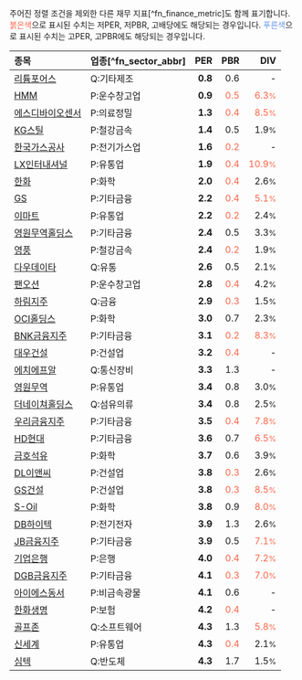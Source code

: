주어진 정렬 조건을 제외한 다른 재무 지표[^fn_finance_metric]도 함께 표기합니다. <span style="color:tomato">붉은색</span>으로 표시된 수치는 저PER, 저PBR, 고배당에도 해당되는 경우입니다. <span style="color:cornflowerblue">푸른색</span>으로 표시된 수치는 고PER, 고PBR에도 해당되는 경우입니다.

| **종목** | **업종**[^fn_sector_abbr] | **PER** | **PBR** | **DIV** |
| :--- | :--- | --: | --: | --: |
| [리튬포어스](/073570/) | Q:기타제조 | **0.8** | 0.6 | - |
| [HMM](/011200/) | P:운수창고업 | **0.9** | <span style="color:tomato">0.5</span> | <span style="color:tomato">6.3<small>%</small></span> |
| [에스디바이오센서](/137310/) | P:의료정밀 | **1.3** | <span style="color:tomato">0.4</span> | <span style="color:tomato">8.5<small>%</small></span> |
| [KG스틸](/016380/) | P:철강금속 | **1.4** | 0.5 | 1.9<small>%</small> |
| [한국가스공사](/036460/) | P:전기가스업 | **1.6** | <span style="color:tomato">0.2</span> | - |
| [LX인터내셔널](/001120/) | P:유통업 | **1.9** | <span style="color:tomato">0.4</span> | <span style="color:tomato">10.9<small>%</small></span> |
| [한화](/000880/) | P:화학 | **2.0** | <span style="color:tomato">0.4</span> | 2.6<small>%</small> |
| [GS](/078930/) | P:기타금융 | **2.2** | <span style="color:tomato">0.4</span> | <span style="color:tomato">5.1<small>%</small></span> |
| [이마트](/139480/) | P:유통업 | **2.2** | <span style="color:tomato">0.2</span> | 2.4<small>%</small> |
| [영원무역홀딩스](/009970/) | P:기타금융 | **2.4** | 0.5 | 3.3<small>%</small> |
| [영풍](/000670/) | P:철강금속 | **2.4** | <span style="color:tomato">0.2</span> | 1.9<small>%</small> |
| [다우데이타](/032190/) | Q:유통 | **2.6** | 0.5 | 2.1<small>%</small> |
| [팬오션](/028670/) | P:운수창고업 | **2.8** | <span style="color:tomato">0.4</span> | 4.2<small>%</small> |
| [하림지주](/003380/) | Q:금융 | **2.9** | <span style="color:tomato">0.3</span> | 1.5<small>%</small> |
| [OCI홀딩스](/010060/) | P:화학 | **3.0** | 0.7 | 2.3<small>%</small> |
| [BNK금융지주](/138930/) | P:기타금융 | **3.1** | <span style="color:tomato">0.2</span> | <span style="color:tomato">8.3<small>%</small></span> |
| [대우건설](/047040/) | P:건설업 | **3.2** | <span style="color:tomato">0.4</span> | - |
| [에치에프알](/230240/) | Q:통신장비 | **3.3** | 1.3 | - |
| [영원무역](/111770/) | P:유통업 | **3.4** | 0.8 | 3.0<small>%</small> |
| [더네이쳐홀딩스](/298540/) | Q:섬유의류 | **3.4** | 0.8 | 2.5<small>%</small> |
| [우리금융지주](/316140/) | P:기타금융 | **3.5** | <span style="color:tomato">0.4</span> | <span style="color:tomato">7.8<small>%</small></span> |
| [HD현대](/267250/) | P:기타금융 | **3.6** | 0.7 | <span style="color:tomato">6.5<small>%</small></span> |
| [금호석유](/011780/) | P:화학 | **3.7** | 0.6 | 3.9<small>%</small> |
| [DL이앤씨](/375500/) | P:건설업 | **3.8** | <span style="color:tomato">0.3</span> | 2.6<small>%</small> |
| [GS건설](/006360/) | P:건설업 | **3.8** | <span style="color:tomato">0.3</span> | <span style="color:tomato">8.5<small>%</small></span> |
| [S-Oil](/010950/) | P:화학 | **3.8** | 0.9 | <span style="color:tomato">8.0<small>%</small></span> |
| [DB하이텍](/000990/) | P:전기전자 | **3.9** | 1.3 | 2.6<small>%</small> |
| [JB금융지주](/175330/) | P:기타금융 | **3.9** | 0.5 | <span style="color:tomato">7.1<small>%</small></span> |
| [기업은행](/024110/) | P:은행 | **4.0** | <span style="color:tomato">0.4</span> | <span style="color:tomato">7.2<small>%</small></span> |
| [DGB금융지주](/139130/) | P:기타금융 | **4.1** | <span style="color:tomato">0.3</span> | <span style="color:tomato">7.0<small>%</small></span> |
| [아이에스동서](/010780/) | P:비금속광물 | **4.1** | 0.6 | - |
| [한화생명](/088350/) | P:보험 | **4.2** | <span style="color:tomato">0.4</span> | - |
| [골프존](/215000/) | Q:소프트웨어 | **4.3** | 1.3 | <span style="color:tomato">5.8<small>%</small></span> |
| [신세계](/004170/) | P:유통업 | **4.3** | <span style="color:tomato">0.4</span> | 2.1<small>%</small> |
| [심텍](/222800/) | Q:반도체 | **4.3** | 1.7 | 1.5<small>%</small> |